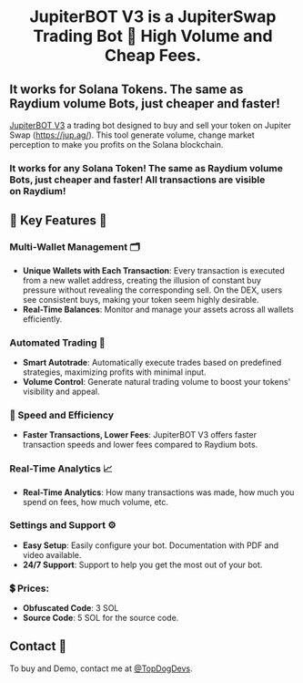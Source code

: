 <h1  align="center">JupiterBOT V3 is a JupiterSwap Trading Bot 🚀 High Volume and Cheap Fees.</h1>

<h2>It works for Solana Tokens. The same as Raydium volume Bots, just cheaper and faster!</h2>

[JupiterBOT V3](https://medium.com/@zengo.q7/jupiter-volume-bot-jupiterbot-v3-82aed488c65e) a trading bot designed to buy and sell your token on Jupiter Swap (https://jup.ag/). This tool generate volume, change market perception to make you profits on the Solana blockchain.

### It works for any Solana Token! The same as Raydium volume Bots, just cheaper and faster! All transactions are visible on Raydium!


## 🌟 Key Features 🌟

### Multi-Wallet Management 🗂️

- **Unique Wallets with Each Transaction**: Every transaction is executed from a new wallet address, creating the illusion of constant buy pressure without revealing the corresponding sell. On the DEX, users see consistent buys, making your token seem highly desirable.
- **Real-Time Balances**: Monitor and manage your assets across all wallets efficiently.

### Automated Trading 🤖

- **Smart Autotrade**: Automatically execute trades based on predefined strategies, maximizing profits with minimal input.
- **Volume Control**: Generate natural trading volume to boost your tokens' visibility and appeal.

### 🚀 Speed and Efficiency

- **Faster Transactions, Lower Fees**: JupiterBOT V3 offers faster transaction speeds and lower fees compared to Raydium bots.

### Real-Time Analytics 📈

- **Real-Time Analytics**: How many transactions was made, how much you spend on fees, how much volume, etc.

### Settings and Support ⚙️

- **Easy Setup**: Easily configure your bot. Documentation with PDF and video available.
- **24/7 Support**: Support to help you get the most out of your bot.

### 💲 Prices:

- **Obfuscated Code**: 3 SOL
- **Source Code**: 5 SOL for the source code.

## Contact 🏁
To buy and Demo, contact me at [@TopDogDevs](https://t.me/TopDogDevs).
